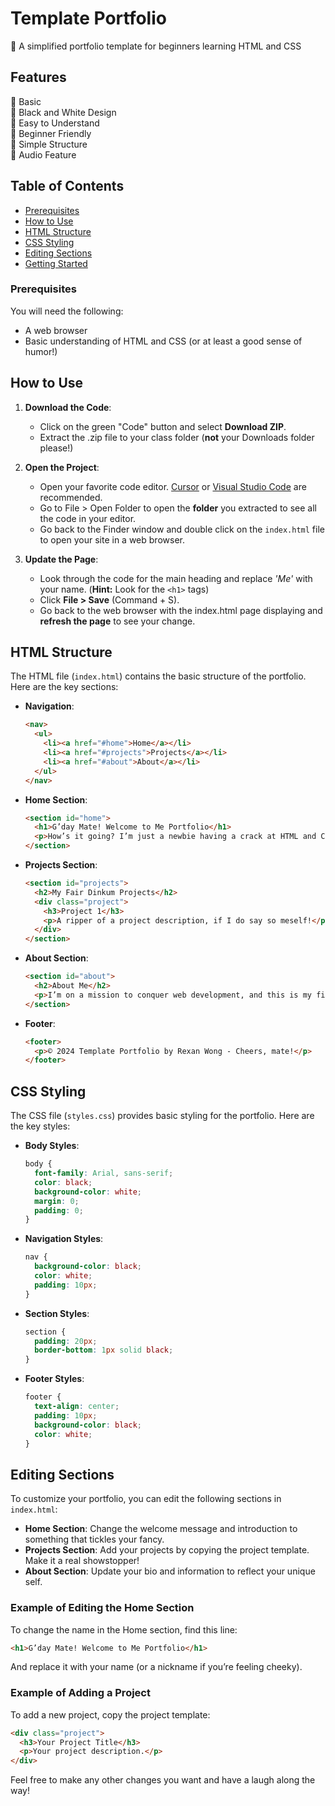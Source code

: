 # Template Portfolio

:flags: A simplified portfolio template for beginners learning HTML and CSS

## Features

:pushpin: Basic  
:pushpin: Black and White Design  
:pushpin: Easy to Understand  
:pushpin: Beginner Friendly  
:pushpin: Simple Structure  
:pushpin: Audio Feature  

## Table of Contents

- [Prerequisites](#prerequisites)
- [How to Use](#how-to-use)
- [HTML Structure](#html-structure)
- [CSS Styling](#css-styling)
- [Editing Sections](#editing-sections)
- [Getting Started](#getting-started)

### Prerequisites

You will need the following:

- A web browser
- Basic understanding of HTML and CSS (or at least a good sense of humor!)

## How to Use

1. **Download the Code**: 
   - Click on the green "Code" button and select **Download ZIP**.
   - Extract the .zip file to your class folder (**not** your Downloads folder please!)

2. **Open the Project**:
   - Open your favorite code editor. [Cursor](https://www.cursor.com/) or [Visual Studio Code](https://code.visualstudio.com/) are recommended.
   - Go to File > Open Folder to open the **folder** you extracted to see all the code in your editor.
   - Go back to the Finder window and double click on the `index.html` file to open your site in a web browser.
  
3. **Update the Page**:
   - Look through the code for the main heading and replace *'Me'* with your name. (**Hint:** Look for the `<h1>` tags)
   - Click **File > Save** (Command + S).
   - Go back to the web browser with the index.html page displaying and **refresh the page** to see your change.

## HTML Structure

The HTML file (`index.html`) contains the basic structure of the portfolio. Here are the key sections:

- **Navigation**: 
  ```html
  <nav>
    <ul>
      <li><a href="#home">Home</a></li>
      <li><a href="#projects">Projects</a></li>
      <li><a href="#about">About</a></li>
    </ul>
  </nav>
  ```

- **Home Section**: 
  ```html
  <section id="home">
    <h1>G’day Mate! Welcome to Me Portfolio</h1>
    <p>How’s it going? I’m just a newbie having a crack at HTML and CSS, so don’t judge too harshly!</p>
  </section>
  ```

- **Projects Section**: 
  ```html
  <section id="projects">
    <h2>My Fair Dinkum Projects</h2>
    <div class="project">
      <h3>Project 1</h3>
      <p>A ripper of a project description, if I do say so meself!</p>
    </div>
  </section>
  ```

- **About Section**: 
  ```html
  <section id="about">
    <h2>About Me</h2>
    <p>I’m on a mission to conquer web development, and this is my first crack at a portfolio. Not too shabby, eh?</p>
  </section>
  ```

- **Footer**: 
  ```html
  <footer>
    <p>© 2024 Template Portfolio by Rexan Wong - Cheers, mate!</p>
  </footer>
  ```

## CSS Styling

The CSS file (`styles.css`) provides basic styling for the portfolio. Here are the key styles:

- **Body Styles**: 
  ```css
  body {
    font-family: Arial, sans-serif;
    color: black;
    background-color: white;
    margin: 0;
    padding: 0;
  }
  ```

- **Navigation Styles**: 
  ```css
  nav {
    background-color: black;
    color: white;
    padding: 10px;
  }
  ```

- **Section Styles**: 
  ```css
  section {
    padding: 20px;
    border-bottom: 1px solid black;
  }
  ```

- **Footer Styles**: 
  ```css
  footer {
    text-align: center;
    padding: 10px;
    background-color: black;
    color: white;
  }
  ```

## Editing Sections

To customize your portfolio, you can edit the following sections in `index.html`:

- **Home Section**: Change the welcome message and introduction to something that tickles your fancy.
- **Projects Section**: Add your projects by copying the project template. Make it a real showstopper!
- **About Section**: Update your bio and information to reflect your unique self.

### Example of Editing the Home Section

To change the name in the Home section, find this line:

```html
<h1>G’day Mate! Welcome to Me Portfolio</h1>
```
And replace it with your name (or a nickname if you’re feeling cheeky).

### Example of Adding a Project

To add a new project, copy the project template:

```html
<div class="project">
  <h3>Your Project Title</h3>
  <p>Your project description.</p>
</div>
```
Feel free to make any other changes you want and have a laugh along the way!
